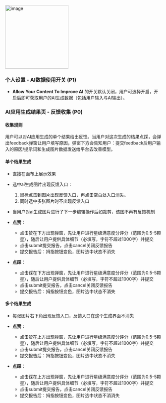<img width="204" alt="image" src="https://github.com/user-attachments/assets/75436696-3679-44ec-9bdf-0c8dcbf18206" />

### 个人设置 - AI数据使用开关 (P1)

- **Allow Your Content To Improve AI** 的开关默认关闭，用户可选择开启，开启后即可获取用户的AI生成数据（包括用户输入与AI输出）。

### AI应用生成结果页 - 反馈收集 (P0)

#### 收集规则
用户可以对AI应用生成的单个结果给出反馈。当用户对这次生成的结果点踩，会弹出feedback弹窗让用户填写原因，弹窗下方会告知用户：提交feedback后用户输入的原因/提示词和生成图片数据发送给平台去改善模型。

#### 单个结果生成
- 直接在画布上展示效果
- 选中ai生成图片出现反馈入口：
  1. 鼠标点击到图片出现反馈入口，再点击空白处入口消失。
  2. 同时选中多张图片时不出现反馈入口
- 当用户对ai生成图片进行了下一步编辑操作后如裁剪，该图不再有反馈机制

- **点赞**：
  - 点击赞在下方出现弹窗，先让用户进行星级满意度分评分（范围为0.5-5颗星），随后让用户提供具体细节（必填写，字符不超过1000字）并提交
  - 点击submit提交报告，点击cancel关闭反馈报告
  - 提交报告后：拇指按钮变色，图片选中状态不消失

- **点踩**：
  - 点击踩在下方出现弹窗，先让用户进行星级满意度分评分（范围为0.5-5颗星），随后让用户提供具体细节（必填写，字符不超过1000字）并提交
  - 点击submit提交报告，点击cancel关闭反馈报告
  - 提交报告后：拇指按钮变色，图片选中状态不消失

#### 多个结果生成
- 每张图片右下角出现反馈入口，反馈入口在这个生成界面不消失

- **点赞**：
  - 点击赞在上方出现弹窗，先让用户进行星级满意度分评分（范围为0.5-5颗星），随后让用户提供具体细节（必填写，字符不超过1000字）并提交
  - 点击submit提交报告，点击cancel关闭反馈报告
  - 提交报告后：拇指按钮变色，图片选中状态不消失

- **点踩**：
  - 点击踩在上方出现弹窗，先让用户进行星级满意度分评分（范围为0.5-5颗星），随后让用户提供具体细节（必填写，字符不超过1000字）并提交
  - 点击submit提交报告，点击cancel关闭反馈报告
  - 提交报告后：拇指按钮变色，图片选中状态不消消失
